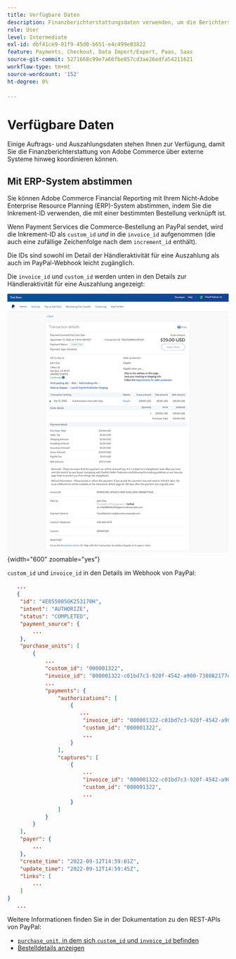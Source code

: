 ```yaml
---
title: Verfügbare Daten
description: Finanzberichterstattungsdaten verwenden, um die Berichterstellung mit Nicht-Commerce-Systemen abzustimmen.
role: User
level: Intermediate
exl-id: dbf41ce9-01f9-45d0-b651-e4c499e83822
feature: Payments, Checkout, Data Import/Export, Paas, Saas
source-git-commit: 5271668c99e7a66fbe857cd3ae26edfa54211621
workflow-type: tm+mt
source-wordcount: '152'
ht-degree: 0%

---
```


# Verfügbare Daten

Einige Auftrags- und Auszahlungsdaten stehen Ihnen zur Verfügung, damit Sie die Finanzberichterstattung von Adobe Commerce über externe Systeme hinweg koordinieren können.

## Mit ERP-System abstimmen

Sie können Adobe Commerce Financial Reporting mit Ihrem Nicht-Adobe Enterprise Resource Planning (ERP)-System abstimmen, indem Sie die Inkrement-ID verwenden, die mit einer bestimmten Bestellung verknüpft ist.

Wenn Payment Services die Commerce-Bestellung an PayPal sendet, wird die Inkrement-ID als `custom_id` _und_ in die `invoice_id` aufgenommen (die auch eine zufällige Zeichenfolge nach dem `increment_id` enthält).

Die IDs sind sowohl im Detail der Händleraktivität für eine Auszahlung als auch im PayPal-Webhook leicht zugänglich.

Die `invoice_id` und `custom_id` werden unten in den Details zur Händleraktivität für eine Auszahlung angezeigt:

![`custom_id` Details zur Aktivität Händler](assets/merchant-activity-ids.png){width="600" zoomable="yes"}

`custom_id` und `invoice_id` in den Details im Webhook von PayPal:

```json
   ...
   {
    "id": "4E855005GK253170H",
    "intent": "AUTHORIZE",
    "status": "COMPLETED",
    "payment_source": {
        ...
    },
    "purchase_units": [
        {
            ...
            "custom_id": "000001322",
            "invoice_id": "000001322-c01bd7c3-920f-4542-a900-738082177e92",
            ...
            "payments": {
                "authorizations": [
                    {
                       ...
                        "invoice_id": "000001322-c01bd7c3-920f-4542-a900-738082177e92",
                        "custom_id": "000001322",
                        ...
                    }
                ],
                "captures": [
                    {
                        ...
                        "invoice_id": "000001322-c01bd7c3-920f-4542-a900-738082177e92",
                        "custom_id": "000001322",
                        ...
                    }
                ]
            }
        }
    ],
    "payer": {
        ...
    },
    "create_time": "2022-09-12T14:59:01Z",
    "update_time": "2022-09-12T14:59:45Z",
    "links": [
        ...
    ]
}
   ...
```

Weitere Informationen finden Sie in der Dokumentation zu den REST-APIs von PayPal:

* [`purchase_unit`, in dem sich `custom_id` und `invoice_id` befinden](https://developer.paypal.com/docs/api/orders/v2/#definition-purchase_unit)
* [Bestelldetails anzeigen](https://developer.paypal.com/docs/api/orders/v2/#orders_get)
